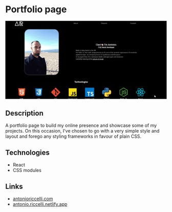 # Portfolio page

![Demo](./public/1.gif)

## Description

A portfolio page to build my online presence and showcase some of my projects. 
On this occasion, I've chosen to go with a very simple style and layout and forego any styling frameworks in favour of plain CSS. 

## Technologies

- React
- CSS modules

## Links

- [antonioriccelli.com](https://antonioriccelli.com/)
- [antonio.riccelli.netlify.app](https://antonio-riccelli.netlify.app/)


